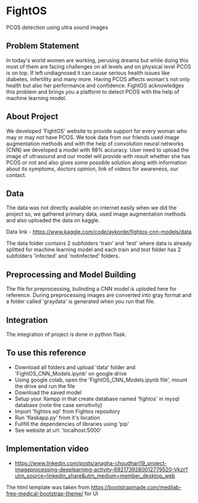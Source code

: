 # FightOS
PCOS detection using ultra sound images
## Problem Statement
In today's world women are working, perusing dreams but while doing this most of them are facing challenges on all levels and on physical level PCOS is on top. If left undiagnosed it can cause serious health issues like diabetes, infertility and many more. Having PCOS affects woman's not only health but also her performance and confidence. FightOS acknowledges this problem and brings you a platform to detect PCOS with the help of machine learning model.
 ## About Project
We developed 'FightOS' website to provide support for every woman who may or may not have PCOS. We took data from our friends used image augmentation methods and with the help of convolution neural networks (CNN) we developed a model with 98% accuracy. User need to upload the image of ultrasound and our model will provide with result whether she has PCOS or not and also gives some possible solution along with information about its symptoms, doctors opinion, link of videos for awareness, our contact.

## Data 
The data was not directly available on internet easily when we did the project so, we gathered primary data, used image augmentation methods and also uploaded the data on kaggle.

Data link - https://www.kaggle.com/code/aykorde/fightos-cnn-models/data

The data folder contains 2 subfolders 'train' and 'test' where data is already splitted for machine learning model and each train and test folder has 2 subfolders 'infected' and 'notinfected' folders.

## Preprocessing and Model Building
The file for preprocessing, bulinding a CNN model is uploded here for reference. During preprocessing images are converted into gray format and a folder called 'graydata' is generated when you run that file.

## Integration
The integration of project is done in python flask.

## To use this reference
- Download all folders and upload 'data' folder and 'FightOS_CNN_Models.ipynb'  on google drive
- Using google colab, open the 'FightOS_CNN_Models.ipynb file', mount the drive and run the file
- Download the saved model 
- Setup your Xampp in that create database named 'fightos' in mysql database (note the case sensitivity)
-  Import 'fightos.sql' from Fightos repository
-  Run 'flaskapp.py' from it's location
-  Fullfill the dependencies of libraries using 'pip'
-  See website at url: 'localhost:5000'

## Implementation video
- https://www.linkedin.com/posts/anagha-choudhari19_project-imageprocessing-deeplearning-activity-6921739280012779520-Vkzr?utm_source=linkedin_share&utm_medium=member_desktop_web


 The html template was taken from https://bootstrapmade.com/medilab-free-medical-bootstrap-theme/ for UI
